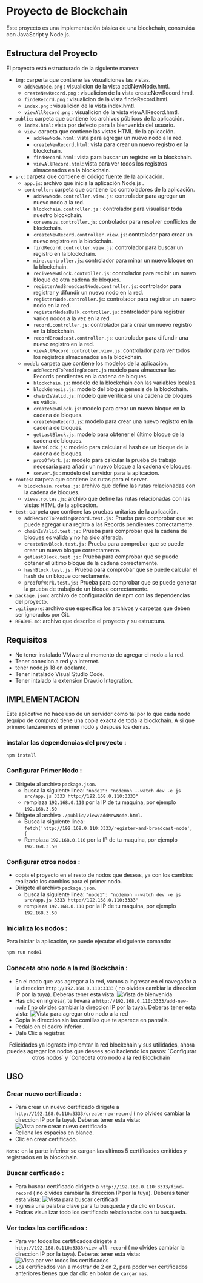 # Proyecto de Blockchain

Este proyecto es una implementación básica de una blockchain, construida con JavaScript y Node.js.

## Estructura del Proyecto

El proyecto está estructurado de la siguiente manera:

- `img`: carperta que contiene las visualiciones las vistas.
  -  `addNewNode.png` : visualicion de la vista addNewNode.hmtl.
  -  `createNewRecord.png` : visualicion de la vista createNewRecord.hmtl.
  -  `findeRecord.png` : visualicion de la vista findeRecord.hmtl.
  -  `index.png` : visualicion de la vista index.hmtl.
  -  `viewAllRecord.png` : visualicion de la vista viewAllRecord.hmtl.
- `public`: carpeta que contiene los archivos públicos de la aplicación.
  - `index.html`: vista por defecto para la bienvenida del usuario.
  - `view`: carpeta que contiene las vistas HTML de la aplicación.
    - `addNewNode.html`: vista para agregar un nuevo nodo a la red.
    - `createNewRecord.html`: vista para crear un nuevo registro en la blockchain.
    - `findRecord.html`: vista para buscar un registro en la blockchain.
    - `viewAllRecord.html`: vista para ver todos los registros almacenados en la blockchain.
- `src`: carpeta que contiene el código fuente de la aplicación.
  - `app.js`: archivo que inicia la aplicación Node.js .
  - `controller`: carpeta que contiene los controladores de la aplicación.
    - `addNewNode.controller.view.js`: controlador para agregar un nuevo nodo a la red.
    - `blockchain.controller.js` : controlador para visualisar toda nuestro blockchain.
    - `consensus.controller.js`: controlador para resolver conflictos de blockchain.
    - `createNewRecord.controller.view.js`: controlador para crear un nuevo registro en la blockchain. 
    - `findRecord.controller.view.js`: controlador para buscar un registro en la blockchain. 
    - `mine.controller.js`: controlador para minar un nuevo bloque en la blockchain.
    - `reciveNewBlock.controller.js`: controlador para recibir un nuevo bloque de otra cadena de bloques. 
    - `registerAndBroadcastNode.controller.js`: controlador para registrar y difundir un nuevo nodo en la red.
    - `registerNode.controller.js`: controlador para registrar un nuevo nodo en la red.
    - `registerNodesBulk.controller.js`: controlador para registrar varios nodos a la vez en la red.
    - `record.controller.js`: controlador para crear un nuevo registro en la blockchain.
    - `recordBroadcast.controller.js`: controlador para difundir una nuevo registro en la red.
    - `viewAllRecord.controller.view.js`: controlador para ver todos los registros almacenados en la blockchain.
  - `model`: carpeta que contiene los modelos de la aplicación.
    - `addRecordToPendingRecord.js` modelo para almacenar las Records pendientes en la cadena de bloques.
    - `blockchain.js`: modelo de la blockchain con las variables locales.
    - `blockGenesis.js`: modelo del bloque génesis de la blockchain.
    - `chainIsValid.js`: modelo que verifica si una cadena de bloques es válida.
    - `createNewBlock.js`: modelo para crear un nuevo bloque en la cadena de bloques.
    - `createNewRecord.js`: modelo para crear una nuevo registro en la cadena de bloques.
    - `getLastBlock.js`: modelo para obtener el último bloque de la cadena de bloques.
    - `hashBlock.js`: modelo para calcular el hash de un bloque de la cadena de bloques.
    - `prooOfWork.js`: modelo para calcular la prueba de trabajo necesaria para añadir un nuevo bloque a la cadena de bloques.
    - `server.js` : modelo del servidor para la aplicacion.
- `routes`: carpeta que contiene las rutas para el server.
    - `blockchain.routes.js`: archivo que define las rutas relacionadas con la cadena de bloques.
    - `views.routes.js`: archivo que define las rutas relacionadas con las vistas HTML de la aplicación.
- `test`: carpeta que contiene las pruebas unitarias de la aplicación.
    - `addRecordToPendingRecord.test.js:` Prueba para comprobar que se puede agregar una regitro a las Records pendientes correctamente.
    - `chainIsValid.test.js:` Prueba para comprobar que la cadena de bloques es válida y no ha sido alterada.
    - `createNewBlock.test.js:` Prueba para comprobar que se puede crear un nuevo bloque correctamente.
    - `getLastBlock.test.js:` Prueba para comprobar que se puede obtener el último bloque de la cadena correctamente.
    - `hashBlock.test.js:` Prueba para comprobar que se puede calcular el hash de un bloque correctamente.
    - `proofOfWork.test.js:` Prueba para comprobar que se puede generar la prueba de trabajo de un bloque correctamente.
- `package.json`: archivo de configuración de npm con las dependencias del proyecto.
- `.gitignore`: archivo que especifica los archivos y carpetas que deben ser ignorados por Git.
- `README.md`: archivo que describe el proyecto y su estructura.

## Requisitos
- No tener instalado VMware al momento de agregar el nodo a la red.
- Tener conexion a red y a internet.
- tener node.js 18 en adelante.
- Tener instalado Visual Studio Code.
- Tener intalado la extension Draw.io Integration.


## IMPLEMENTACION
Este aplicativo no hace uso de un servidor como tal por lo que cada nodo (equipo de computo) tiene una copia exacta de toda la blockchain. A si que primero lanzaremos el primer nodo  y despues los demas. 
### instalar las dependencias del proyecto :
```bash
npm install
```
### Configurar Primer Nodo :
- Dirigete al archivo `package.json`.
  - busca la siguiente linea: `"node1": "nodemon --watch dev -e js src/app.js 3333 http://192.168.0.110:3333"`
  - remplaza `192.168.0.110` por la IP de tu maquina, por ejemplo `192.168.3.50`
- Dirigete al archivo `./public/view/addNewNode.html`.
  - Busca la siguiente linea: `fetch('http://192.168.0.110:3333/register-and-broadcast-node', {`
  - Remplaza `192.168.0.110` por la IP de tu maquina, por ejemplo `192.168.3.50`
### Configurar otros nodos : 
- copia el proyecto en el resto de nodos que deseas, ya con los cambios realizado los cambios para el primer nodo.
- Dirigete al archivo `package.json`.
  - busca la siguiente linea: `"node1": "nodemon --watch dev -e js src/app.js 3333 http://192.168.0.110:3333"`
  - remplaza `192.168.0.110` por la IP de tu maquina, por ejemplo `192.168.3.50`
### Inicializa  los nodos :
Para iniciar la aplicación, se puede ejecutar el siguiente comando:
```bash
npm run node1
```
### Coneceta otro nodo a la red Blockchain : 
- En el nodo que vas agregar a la red, vamos a ingresar en el navegador a la direccion `http://192.168.0.110:3333` ( no olvides cambiar la direccion IP por la tuya). Deberas tener esta vista:
![Vista de bienvenida](/img/index.png)
- Has clic en ingresar, te llevara a `http://192.168.0.110:3333/add-new-node` ( no olvides cambiar la direccion IP por la tuya). Deberas tener esta vista:
![Vista para agregar otro nodo a la red](/img/addNewNode.png)
- Copia la direccion sin las comillas que te aparece en pantalla.
- Pedalo en el cadro inferior .
- Dale Clic a registrar.
<center>Felicidades ya lograste implemtar la red blockchain y sus utilidades, ahora puedes agregar los nodos que  desees solo haciendo los pasos: `Configurar otros nodos` y `Coneceta otro nodo a la red Blockchain` </center>
 
## USO

### Crear nuevo certificado : 
- Para crear un nuevo certificado dirigete a `http://192.168.0.110:3333/create-new-record` ( no olvides cambiar la direccion IP por la tuya).  Deberas tener esta vista:
![Vista pare crear nuevo certificado](/img/createNewRecord.png)
- Rellena los espacios en blanco.
- Clic en crear certificado.

`Nota:` en la parte inferiror se cargan las ultimos 5 certificados emitidos y registrados en la blockchain.
### Buscar certficado : 
- Para buscar certificado dirigete a `http://192.168.0.110:3333/find-record` ( no olvides cambiar la direccion IP por la tuya).  Deberas tener esta vista:
![Vista para buscar certificad](/img/findRecord.png)
- Ingresa una palabra clave para tu busqueda y da clic en buscar.
- Podras visualizar todo los certificado relacionados con tu busqueda.

### Ver todos los certificados : 
- Para ver todos los  certificados dirigete a `http://192.168.0.110:3333/view-all-record` ( no olvides cambiar la direccion IP por la tuya).  Deberas tener esta vista:
![Vista par ver todos los certificados](/img/viewAllRecord.png)
- Los certificados van a mostrar de 2 en 2, para poder ver certificados anteriores tienes que dar clic en boton de `cargar` `mas`.